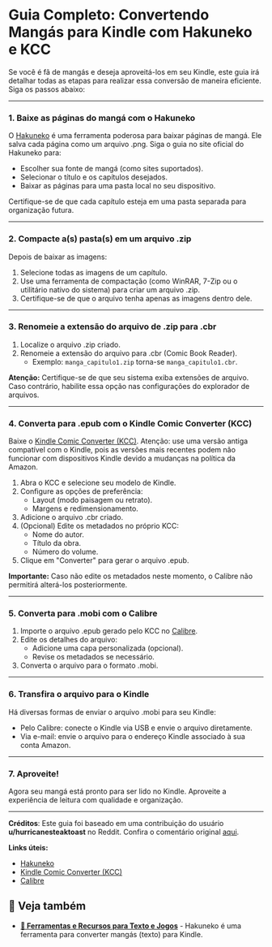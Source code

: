 # Guia Completo: Convertendo Mangás para Kindle com Hakuneko e KCC

Se você é fã de mangás e deseja aproveitá-los em seu Kindle, este guia irá detalhar todas as etapas para realizar essa conversão de maneira eficiente. Siga os passos abaixo:

---

### 1. Baixe as páginas do mangá com o Hakuneko

O [Hakuneko](https://hakuneko.download/) é uma ferramenta poderosa para baixar páginas de mangá. Ele salva cada página como um arquivo .png. Siga o guia no site oficial do Hakuneko para:

- Escolher sua fonte de mangá (como sites suportados).
- Selecionar o título e os capítulos desejados.
- Baixar as páginas para uma pasta local no seu dispositivo.

Certifique-se de que cada capítulo esteja em uma pasta separada para organização futura.

---

### 2. Compacte a(s) pasta(s) em um arquivo .zip

Depois de baixar as imagens:

1. Selecione todas as imagens de um capítulo.
2. Use uma ferramenta de compactação (como WinRAR, 7-Zip ou o utilitário nativo do sistema) para criar um arquivo .zip.
3. Certifique-se de que o arquivo tenha apenas as imagens dentro dele.

---

### 3. Renomeie a extensão do arquivo de .zip para .cbr

1. Localize o arquivo .zip criado.
2. Renomeie a extensão do arquivo para .cbr (Comic Book Reader).
   - Exemplo: `manga_capitulo1.zip` torna-se `manga_capitulo1.cbr`.

**Atenção:** Certifique-se de que seu sistema exiba extensões de arquivo. Caso contrário, habilite essa opção nas configurações do explorador de arquivos.

---

### 4. Converta para .epub com o Kindle Comic Converter (KCC)

Baixe o [Kindle Comic Converter (KCC)](https://github.com/ciromattia/kcc). Atenção: use uma versão antiga compatível com o Kindle, pois as versões mais recentes podem não funcionar com dispositivos Kindle devido a mudanças na política da Amazon.

1. Abra o KCC e selecione seu modelo de Kindle.
2. Configure as opções de preferência:
   - Layout (modo paisagem ou retrato).
   - Margens e redimensionamento.
3. Adicione o arquivo .cbr criado.
4. (Opcional) Edite os metadados no próprio KCC:
   - Nome do autor.
   - Título da obra.
   - Número do volume.
5. Clique em "Converter" para gerar o arquivo .epub.

**Importante:** Caso não edite os metadados neste momento, o Calibre não permitirá alterá-los posteriormente.

---

### 5. Converta para .mobi com o Calibre

1. Importe o arquivo .epub gerado pelo KCC no [Calibre](https://calibre-ebook.com/).
2. Edite os detalhes do arquivo:
   - Adicione uma capa personalizada (opcional).
   - Revise os metadados se necessário.
3. Converta o arquivo para o formato .mobi.

---

### 6. Transfira o arquivo para o Kindle

Há diversas formas de enviar o arquivo .mobi para seu Kindle:

- Pelo Calibre: conecte o Kindle via USB e envie o arquivo diretamente.
- Via e-mail: envie o arquivo para o endereço Kindle associado à sua conta Amazon.

---

### 7. Aproveite!

Agora seu mangá está pronto para ser lido no Kindle. Aproveite a experiência de leitura com qualidade e organização.

---

**Créditos**: Este guia foi baseado em uma contribuição do usuário **u/hurricanesteaktoast** no Reddit. Confira o comentário original [aqui](https://www.reddit.com/r/pirataria/comments/18fu7b6/comment/kcxjbn3/?utm_source=share&utm_medium=web3x&utm_name=web3xcss&utm_term=1&utm_content=share_button).

**Links úteis:**

- [Hakuneko](https://hakuneko.download/)
- [Kindle Comic Converter (KCC)](https://github.com/ciromattia/kcc)
- [Calibre](https://calibre-ebook.com/)

## 🔗 Veja também

- **[📝 Ferramentas e Recursos para Texto e Jogos](/vault/text-tools)** - Hakuneko é uma ferramenta para converter mangás (texto) para Kindle.
